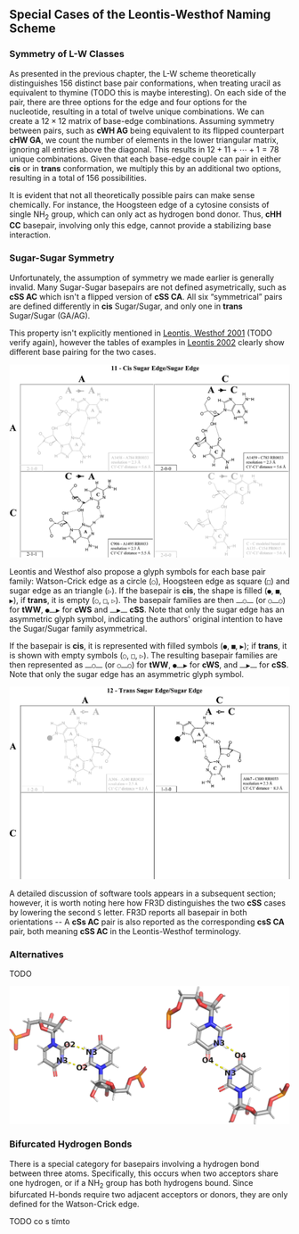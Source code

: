 ## Special Cases of the Leontis-Westhof Naming Scheme

### Symmetry of L-W Classes

As presented in the previous chapter, the L-W scheme theoretically distinguishes 156 distinct base pair conformations, when treating uracil as equivalent to thymine (TODO this is maybe interesting).
On each side of the pair, there are three options for the edge and four options for the nucleotide, resulting in a total of twelve unique combinations.
We can create a $12 \times 12$ matrix of base-edge combinations.
Assuming symmetry between pairs, such as **cWH AG** being equivalent to its flipped counterpart **cHW GA**, we count the number of elements in the lower triangular matrix, ignoring all entries above the diagonal.
This results in $12 + 11 + \cdots + 1 = 78$ unique combinations.
Given that each base-edge couple can pair in either **cis** or in **trans** conformation, we multiply this by an additional two options, resulting in a total of 156 possibilities.

It is evident that not all theoretically possible pairs can make sense chemically.
For instance, the Hoogsteen edge of a cytosine consists of single NH<sub>2</sub> group, which can only act as hydrogen bond donor.
Thus, **cHH CC** basepair, involving only this edge, cannot provide a stabilizing base interaction.

<!-- The conformation is different for each of the four nucleotides.
We have the following choices:

* **cis** or **trans**
* **pair** of **nucleotides**, choice of 2 out of 4
* **pair** of **edges**, choice of 2 out of 4

Since both choices allow repetitions (`A` can pair with another `A`), we calculate the number of options as $\binom{n + 1}{2}$ (https://en.wikipedia.org/wiki/Combination#Number_of_combinations_with_repetition).
Since the numbers are small, we can alternatively count the number of options using a simple table.

However, we have to account for the fact that some pairs are symmetric to each other and avoid double counting these.
For example, the `cWW GC` is the same pair as `cWW CG`.
Generally, we should avoid counting a pair if swapping the order of edges and the order of nucleotides yields a pair which was counted already.
We will first avoid edge combinations marked as duplicate:

| - | W | H | S |
|---|---|---|---|
| W | 1 | Dup | Dup |
| H | 2 |  3  | Dup |
| S | 4 |  5  |  6  |

This leaves with 6 edge combinations, 3 symmetric and 3 asymmetric.
If the edge combination is asymmetric, we can count all 16 nucleotide combinations.
If is it symmetric, we can only count the 10 unique nucleotide combinations:

| - | A | T   | G   | C   |
|---|---|---|---|--|
| A | 1 | Dup | Dup | Dup |
| T | 2 |  3  | Dup | Dup |
| G | 4 |  5  |  6  | Dup |
| C | 7 |  8  |  9  | 10  |

When we add these and multiply by 2 to account for the **cis** or **trans** choice, we get:

$$2 \cdot \left( 16 \cdot 3 + 10 \cdot 3 \right) = 156$$ -->

### Sugar-Sugar Symmetry

Unfortunately, the assumption of symmetry we made earlier is generally invalid.
Many Sugar-Sugar basepairs are not defined asymetrically, such as **cSS AC** which isn't a flipped version of **cSS CA**.
All six “symmetrical” pairs are defined differently in **cis** Sugar/Sugar, and only one in **trans** Sugar/Sugar (GA/AG). <!--TODO Ref-->

This property isn't explicitly mentioned in [Leontis, Westhof 2001](https://doi.org/10.1017/s1355838201002515) (TODO verify again), however the tables of examples in [Leontis 2002](https://doi.org/10.1093/nar/gkf481) clearly show different base pairing for the two cases.

![The C-A pair is different from A-C -- it is shifted by ~3 Å horizontally, resulting in a different set of H-bonds](../img/cSS-CA-vs-AC.png)

Leontis and Westhof also propose a glyph symbols for each base pair family:
Watson-Crick edge as a circle (`○`), Hoogsteen edge as square (`□`) and sugar edge as an triangle (`▷`).
If the basepair is **cis**, the shape is filled (`●`, `■`, `▶`), if **trans**, it is empty (`○`, `□`, `▷`).
The basepair families are then `⎼○⎼` (or `○⎼○`) for **tWW**, `●⎼▶` for **cWS** and `⎼▶⎼` **cSS**.
Note that only the sugar edge has an asymmetric glyph symbol, indicating the authors' original intention to have the Sugar/Sugar family asymmetrical.

If the basepair is **cis**, it is represented with filled symbols (`●`, `■`, `▶`); if **trans**, it is shown with empty symbols (`○`, `□`, `▷`). The resulting basepair families are then represented as `⎼○⎼` (or `○⎼○`) for **tWW**, `●⎼▶` for **cWS**, and `⎼▶⎼` for **cSS**. Note that only the sugar edge has an asymmetric glyph symbol.

![In trans Sugar/Sugar, C-A is defined while A-C is left undefined. In contrast, in W/W and H/H the C-A and A-C show the same pair (turned upside down)](../img/tSS-CA-vs-AC.png)

A detailed discussion of software tools appears in a subsequent section; however, it is worth noting here how FR3D distinguishes the two **cSS** cases by lowering the second `S` letter.
FR3D reports all basepair in both orientations -- A **cSs AC** pair is also reported as the corresponding **csS CA** pair, both meaning **cSS AC** in the Leontis-Westhof terminology.

<!-- ■⎼▶
□⎼▷
○⎼● -->

### Alternatives

TODO

<!-- tWWa CC, cWWa GT. -->

![](../img/tWW-U-U-vs-tWWa-U-U.png)

### Bifurcated Hydrogen Bonds

There is a special category for basepairs involving a hydrogen bond between three atoms.
Specifically, this occurs when two acceptors share one hydrogen, or if a NH<sub>2</sub> group has both hydrogens bound.
Since bifurcated H-bonds require two adjacent acceptors or donors, they are only defined for the Watson-Crick edge.
<!-- 
While the 2002 paper presents this category and at least FR3D reports it, it is often not considered.
The category only contains 6 distinct base pairs, none of which bind with at least two hydrogen bonds.
In this work, we mostly skip the analysis of these Watson-Bifurcated basepairs.
The provided scripts do process them, but we will avoid them in the discussion for brevity.

Mixtral: The text is clear and mostly well-written. However, there are some minor stylistic improvements that can be made for consistency and readability. Consider revising to: "The 2002 paper introduces this category, which FR3D also reports; however, it is not commonly considered in the literature. This category comprises only six distinct base pairs, none of which engage in at least two hydrogen bonds. In our work, we generally omit an analysis of Watson-Bifurcated basepairs for brevity. The provided scripts do process these cases; however, we will intentionally exclude them from the discussion."
-->

TODO co s tímto
